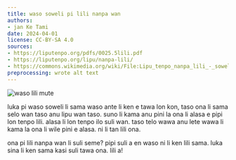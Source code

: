 ```yaml
---
title: waso soweli pi lili nanpa wan
authors:
- jan Ke Tami
date: 2024-04-01
license: CC-BY-SA 4.0
sources:
- https://liputenpo.org/pdfs/0025.5lili.pdf
- https://liputenpo.org/lipu/nanpa-lili/
- https://commons.wikimedia.org/wiki/File:Lipu_tenpo_nanpa_lili_-_soweli_lili_(waso_taso).png
preprocessing: wrote alt text
---
```


![waso lili mute](https://upload.wikimedia.org/wikipedia/commons/4/4d/Lipu_tenpo_nanpa_lili_-_soweli_lili_%28waso_taso%29.png)

luka pi waso soweli li sama waso ante li ken e tawa lon kon, taso ona li sama selo wan taso anu lipu wan taso. suno li kama anu pini la ona li alasa e pipi lon tenpo lili. alasa li lon tenpo ilo suli wan. taso telo wawa anu lete wawa li kama la ona li wile pini e alasa. ni li tan lili ona.

ona pi lili nanpa wan li suli seme? pipi suli a en waso ni li ken lili sama. luka sina li ken sama kasi suli tawa ona. lili a!